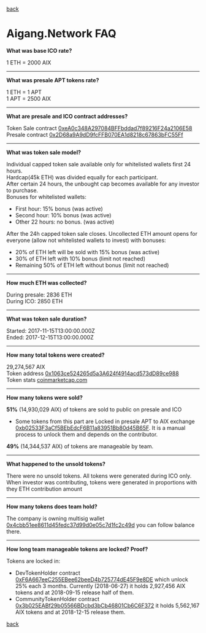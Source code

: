 [back](index.html)  
  
# Aigang.Network FAQ  

  
**What was base ICO rate?**  

1 ETH = 2000 AIX 

---
**What was presale APT tokens rate?**  

1 ETH = 1 APT  
1 APT = 2500 AIX  

---
**What are presale and ICO contract addresses?**  

Token Sale contract [0xeA0c348A297084BFFbddad7f89216F24a2106E58](https://etherscan.io/address/0xeA0c348A297084BFFbddad7f89216F24a2106E58#readContract)  
Presale contract [0x2D68a9A9dD9fcFFB070EA1d8218c67863bFC55Ff](https://etherscan.io/address/0x2D68a9A9dD9fcFFB070EA1d8218c67863bFC55Ff)  

---
**What was token sale model?**  

Individual capped token sale available only for whitelisted wallets first 24 hours.  
Hardcap(45k ETH) was divided equally for each participant.  
After certain 24 hours, the unbought cap becomes available for any investor to purchase.  
Bonuses for whitelisted wallets:  
- First hour: 15% bonus  (was active)
- Second hour: 10% bonus  (was active)
- Other 22 hours: no bonus.  (was active)
  
After the 24h capped token sale closes. Uncollected ETH amount opens for everyone (allow not whitelisted wallets to invest) with bonuses:  
- 20% of ETH left will be sold with 15% bonus (was active)
- 30% of ETH left with 10% bonus (limit not reached)
- Remaining 50% of ETH left without bonus (limit not reached) 
 
---
**How much ETH was collected?**  

During presale: 2836 ETH  
During ICO: 2850 ETH

---
**What was token sale duration?**  

Started: 2017-11-15T13:00:00.000Z  
Ended: 	2017-12-15T13:00:00.000Z  

---
**How many total tokens were created?**  

29,274,567 AIX  
Token address [0x1063ce524265d5a3A624f4914acd573dD89ce988](https://etherscan.io/address/0x1063ce524265d5a3A624f4914acd573dD89ce988#readContract)  
Token stats [coinmarketcap.com](https://coinmarketcap.com/currencies/aigang/)  

---
**How many tokens were sold?**  

**51%** (14,930,029 AIX) of tokens are sold to public on presale and ICO  
- Some tokens from this part are Locked in presale APT to AIX exchange [0xb02533F3aCf5BEbEdcF6B11a83951Bb80d45B65F](https://etherscan.io/token/0x1063ce524265d5a3a624f4914acd573dd89ce988?a=0xb02533F3aCf5BEbEdcF6B11a83951Bb80d45B65F). It is a manual process to unlock them and depends on the contributor.

**49%** (14,344,537 AIX) of tokens are manageable by team.  

---
**What happened to the unsold tokens?**  

There were no unsold tokens. All tokens were generated during ICO only. When investor was contributing, tokens were generated in proportions with they ETH contribution amount       

---
**How many tokens does team hold?**  

The company is owning multisig wallet [0x4cbb51ee8611d45fedc37d99d0e05c7d1fc2c49d](https://etherscan.io/address/0x4cbb51ee8611d45fedc37d99d0e05c7d1fc2c49d) you can follow balance there.  

---
**How long team manageable tokens are locked? Proof?** 

Tokens are locked in:  
- DevTokenHolder contract [0xF6A667eeC255EBee62beeD4b725774dE45F9e8DE](https://etherscan.io/address/0xF6A667eeC255EBee62beeD4b725774dE45F9e8DE#readContract) which unlock 25% each 3 months. Currently (2018-06-27) it holds 2,927,456 AIX tokens and at 2018-09-15 release half of them.  
- CommunityTokenHolder contract [0x3b025EABf29b05566BDcbd3bCb46801Cb6C6F372](https://etherscan.io/address/0x3b025EABf29b05566BDcbd3bCb46801Cb6C6F372#readContract) it holds 5,562,167 AIX tokens and at 2018-12-15 release them.  

[back](index.html)  

  